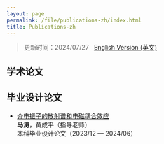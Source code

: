 ```yaml
---
layout: page
permalink: /file/publications-zh/index.html
title: Publications-zh
---
```


> 更新时间：2024/07/27 &nbsp;  [English Version (英文)](https://collapsar0615.github.io/publications/)

## 学术论文



## 毕业设计论文

- [介电振子的散射谱和电磁耦合效应](https://collapsar0615.github.io/mypaper/thesis/NJtech-thesis.pdf)<br>**马涛**，黄成平（指导老师）<br>本科毕业设计论文（2023/12 — 2024/06）<br>
